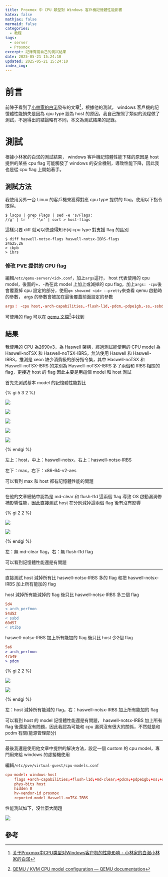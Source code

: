 ```yaml
---
title: Proxmox 中 CPU 類型對 Windows 客戶機記憶體性能影響
katex: false
mathjax: false
mermaid: false
categories:
  - 教程
tags:
  - server
  - Proxmox
excerpt: 記錄有關自己的測試結果
date: 2025-05-21 15:24:10
updated: 2025-05-21 15:24:10
index_img:
---
```



# 前言

前陣子看到了[小林家的白渃](https://blog.bairuo.net/2025/03/03/%e5%85%b3%e4%ba%8eproxmox%e4%b8%adcpu%e7%b1%bb%e5%9e%8b%e5%af%b9windows%e5%ae%a2%e6%88%b7%e6%9c%ba%e7%9a%84%e6%80%a7%e8%83%bd%e5%bd%b1%e5%93%8d/)發布的文章[^1]，根據他的測試， windows 客戶機的記憶體性能損失是因為 cpu type 設為 host 的原因，我自己按照了類似的流程做了測試，不過得出的結論略有不同，本文為測試結果的記錄。

# 測試

根據小林家的白渃的測試結果， windows 客戶機記憶體性能下降的原因是 host 提供的某些 cpu flag 可能觸發了 windows 的安全機制，導致性能下降，因此我也是從 cpu flag 上開始著手。

## 測試方法

我使用另外一台 Linux 的客戶機來獲得對應 cpu type 提供的 flag，使用以下指令取得。

```shell
$ lscpu | grep Flags | sed -e 's/Flags:                                //g' | tr ' ' '\n' | sort > host-flags
```

這樣只要 diff 就可以快速得知不同 cpu type 對支援 flag 的區別

```shell
$ diff haswell-notsx-flags haswell-notsx-IBRS-flags
24a25,26
> ibpb
> ibrs
```

### 修改 PVE 提供的 CPU flag

編輯`/etc/qemu-server/<id>.conf`，加上`args`這行， host 代表使用的 cpu model，後面的+、-為在此 model 上加上或減掉的 cpu flag，加上`args: -cpu`後會覆蓋掉 cpu 設定的部分，使用`qm showcmd <id> --pretty`來查看 qemu 啟動時的參數， args 的參數會被加在最後覆蓋前面設定的參數

```conf
args： -cpu host,-arch-capabilities,-flush-l1d,-pdcm,-pdpe1gb,-ss,-ssbd,-stibp,-tsc_adjust,-umip,-vmx,-vnmi
```

可使用的 flag 可以在 [qemu 文檔](https://qemu-project.gitlab.io/qemu/system/qemu-cpu-models.html)[^2]中找到

## 結果

我使用的 CPU 為2690v3，為 Haswell 架構，經過測試能使用的 CPU model 為 Haswell-noTSX 和 Haswell-noTSX-IBRS，無法使用 Haswell 和 Haswell-IBRS，推測是 xeon 缺少消費級的部分指令集，其中 Haswell-noTSX 和 Haswell-noTSX-IBRS 的差別為 Haswell-noTSX-IBRS 多了兩個和 IRBS 相關的 flag，更接近 host 的 flag 因此主要是用這個 model 和 host 測試

首先先測試基本 model 的記憶體性能對比

{% gi 5 3 2 %}

![](host.png)

![](haswell-notsx.png)

![](haswell-notsx-IRBS.png)

![](max.png)

![](x86-64-v2-aes.png)

{% endgi %}

左上：host，中上：haswell-notsx，右上：haswell-notsx-IRBS

左下：max，右下：x86-64-v2-aes

可以看到 max 和 host 都有記憶體性能的問題

---

在他的文章總結中認為是 md-clear 和 flush-l1d 這兩個 flag 導致 OS 啟動漏洞修補影響性能，因此直接測試 host 在分別減掉這兩個 flag 後有沒有影響

{% gi 2 2 %}

![](host-no-md-clear.png)

![](host-no-flush-l1d.png)

{% endgi %}

左：無 md-clear flag，右：無 flush-l1d flag

可以看到記憶體性能還是有問題

---

直接測試 host 減掉所有比 haswell-notsx-IRBS 多的 flag 和把 haswell-notsx-IRBS 加上所有能加的 flag

host 減掉所有能減掉的 flag 後只比 haswell-notsx-IRBS 多三個 flag

```diff
5d4
< arch_perfmon
54d52
< ssbd
60d57
< stibp
```

haswell-notsx-IRBS 加上所有能加的 flag 後只比 host 少2個 flag

```diff
5a6
> arch_perfmon
47a49
> pdcm
```

{% gi 2 2 %}

![](host-no-every.png)

![](haswell-notsx-IRBS-plus-every.png)

{% endgi %}

左：host 減掉所有能減的 flag，右：haswell-notsx-IRBS 加上所有能加的 flag

可以看到 host 的 model 記憶體性能還是有問題， haswell-notsx-IRBS 加上所有 flag 後還是沒有問題，因此我認為可能和 cpu 漏洞沒有很大的關係，不然就是和 pcdm 有關(能源管理部分)

---

最後我還是使用他文章中提供的解決方法，設定一個 custom 的 cpu model，專門用來給 windows 的虛擬機使用

編輯`/etc/pve/virtual-guest/cpu-models.conf`

```conf
cpu-model: windows-host
    flags +arch-capabilities;+flush-l1d;+md-clear;+pdcm;+pdpe1gb;+ss;+ssbd;+stibp;+tsc_adjust;+umip;+vmx
    phys-bits host
    hidden 0
    hv-vendor-id proxmox
    reported-model Haswell-noTSX-IBRS
```

性能測試如下，沒什麼大問題

![](custom.png)

## 參考

[^1]: [关于Proxmox中CPU类型对Windows客户机的性能影响 - 小林家的白渃小林家的白渃](https://blog.bairuo.net/2025/03/03/%e5%85%b3%e4%ba%8eproxmox%e4%b8%adcpu%e7%b1%bb%e5%9e%8b%e5%af%b9windows%e5%ae%a2%e6%88%b7%e6%9c%ba%e7%9a%84%e6%80%a7%e8%83%bd%e5%bd%b1%e5%93%8d/)
[^2]: [QEMU / KVM CPU model configuration — QEMU  documentation](https://qemu-project.gitlab.io/qemu/system/qemu-cpu-models.html)